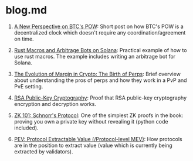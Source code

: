 # blog.md

1. [A New Perspective on BTC's POW](https://github.com/0xNineteen/blog.md/blob/master/btc-consensus/index.md): Short post on how BTC's POW is a decentralized clock which doesn't require any coordination/agreement on time.

2. [Rust Macros and Arbitrage Bots on Solana](https://github.com/0xNineteen/blog.md/blob/master/rust-macros-arbitrage/index.md): Practical example of how to use rust macros. The example includes writing an arbitrage bot for Solana.

3. [The Evolution of Margin in Crypto: The Birth of Perps](https://github.com/0xNineteen/blog.md/blob/master/crypto-margin-perps/index.md): Brief overview about understanding the pros of perps and how they work in a PvP and PvE setting.  

4. [RSA Public-Key Cryptography](https://github.com/0xNineteen/blog.md/blob/master/rsa-encryption/index.md): Proof that RSA public-key cryptography encryption and decryption works. 

5. [ZK 101: Schnorr's Protocol](https://github.com/0xNineteen/blog.md/blob/master/schnorr-zk/index.md): One of the simplest ZK proofs in the book: proving you own a private key without revealing it (python code included).

6. [PEV: Protocol Extractable Value (/Protocol-level MEV)](https://github.com/0xNineteen/blog.md/blob/master/mev-v2/index.md): How protocols are in the position to extract value (value which is currently being extracted by validators). 
